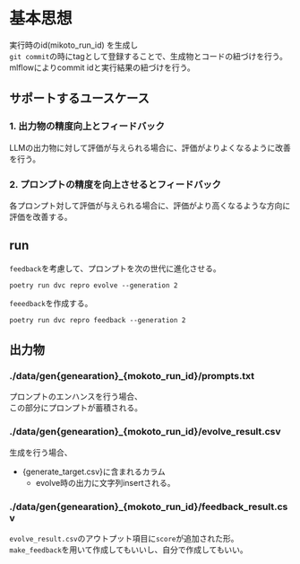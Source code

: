 
# 基本思想  
実行時のid(mikoto_run_id) を生成し  
`git commit`の時にtagとして登録することで、生成物とコードの紐づけを行う。  
mlflowによりcommit idと実行結果の紐づけを行う。  
  
## サポートするユースケース  
### 1. 出力物の精度向上とフィードバック  
LLMの出力物に対して評価が与えられる場合に、評価がよりよくなるように改善を行う。  


### 2. プロンプトの精度を向上させるとフィードバック  
各プロンプト対して評価が与えられる場合に、評価がより高くなるような方向に評価を改善する。  

  

  
## run  
`feedback`を考慮して、プロンプトを次の世代に進化させる。  
```
poetry run dvc repro evolve --generation 2 
```  
  

`feeedback`を作成する。
```
poetry run dvc repro feedback --generation 2 
```  
  
## 出力物  
### ./data/gen{genearation}_{mokoto_run_id}/prompts.txt  
プロンプトのエンハンスを行う場合、  
この部分にプロンプトが蓄積される。
  
### ./data/gen{genearation}_{mokoto_run_id}/evolve_result.csv  
生成を行う場合、
- {generate_target.csv}に含まれるカラム  
  - evolve時の出力に文字列insertされる。
  
### ./data/gen{genearation}_{mokoto_run_id}/feedback_result.csv  
`evolve_result.csv`のアウトプット項目に`score`が追加された形。  
`make_feedback`を用いて作成してもいいし、自分で作成してもいい。  
  


